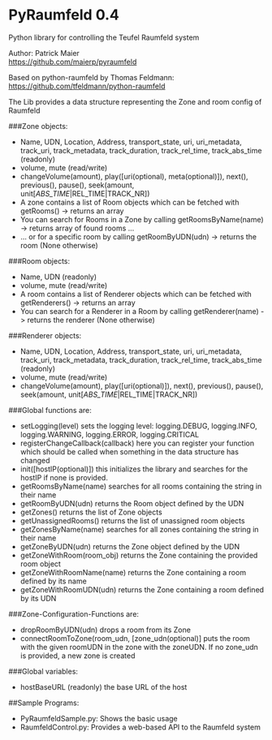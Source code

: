 PyRaumfeld 0.4
========

Python library for controlling the Teufel Raumfeld system

Author: Patrick Maier  
https://github.com/maierp/pyraumfeld

Based on python-raumfeld by Thomas Feldmann:  
https://github.com/tfeldmann/python-raumfeld

The Lib provides a data structure representing the Zone and room config of Raumfeld

###Zone objects:
* Name, UDN, Location, Address, transport_state, uri, uri_metadata, track_uri, track_metadata, track_duration, track_rel_time, track_abs_time (readonly)
* volume, mute (read/write)
* changeVolume(amount), play([uri(optional), meta(optional)]), next(), previous(), pause(), seek(amount, unit[_ABS_TIME_|REL_TIME|TRACK_NR])
* A zone contains a list of Room objects which can be fetched with getRooms() -> returns an array
* You can search for Rooms in a Zone by calling getRoomsByName(name) -> returns array of found rooms ...
* ... or for a specific room by calling getRoomByUDN(udn) -> returns the room (None otherwise)

###Room objects:
* Name, UDN (readonly)
* volume, mute (read/write)
* A room contains a list of Renderer objects which can be fetched with getRenderers() -> returns an array
* You can search for a Renderer in a Room by calling getRenderer(name) -> returns the renderer (None otherwise)

###Renderer objects:
* Name, UDN, Location, Address, transport_state, uri, uri_metadata, track_uri, track_metadata, track_duration, track_rel_time, track_abs_time (readonly)
* volume, mute (read/write) 
* changeVolume(amount), play([uri(optional)]), next(), previous(), pause(), seek(amount, unit[_ABS_TIME_|REL_TIME|TRACK_NR])

###Global functions are:
* setLogging(level) sets the logging level: logging.DEBUG, logging.INFO, logging.WARNING, logging.ERROR, logging.CRITICAL
* registerChangeCallback(callback) here you can register your function which should be called when something in the data structure has changed
* init([hostIP(optional)]) this initializes the library and searches for the hostIP if none is provided.
* getRoomsByName(name) searches for all rooms containing the string in their name
* getRoomByUDN(udn) returns the Room object defined by the UDN
* getZones() returns the list of Zone objects
* getUnassignedRooms() returns the list of unassigned room objects
* getZonesByName(name) searches for all zones containing the string in their name
* getZoneByUDN(udn) returns the Zone object defined by the UDN
* getZoneWithRoom(room_obj) returns the Zone containing the provided room object
* getZoneWithRoomName(name) returns the Zone containing a room defined by its name
* getZoneWithRoomUDN(udn) returns the Zone containing a room defined by its UDN

###Zone-Configuration-Functions are:
* dropRoomByUDN(udn) drops a room from its Zone
* connectRoomToZone(room_udn, [zone_udn(optional)] puts the room with the given roomUDN in the zone with the zoneUDN. If no zone_udn is provided, a new zone is created

###Global variables:
* hostBaseURL (readonly) the base URL of the host

##Sample Programs:
* PyRaumfeldSample.py: Shows the basic usage
* RaumfeldControl.py: Provides a web-based API to the Raumfeld system